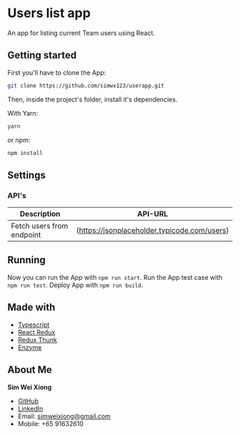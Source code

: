 # Users list app

An app for listing current Team users using React.

## Getting started

First you'll have to clone the App:

```bash
git clone https://github.com/simwx123/userapp.git
```

Then, inside the project's folder, install it's dependencies.

With Yarn:

```bash
yarn
```

or npm:

```bash
npm install
```

## Settings

### API's

| Description       | API-URL                                                                  |
| --------------- | -------------------------------------------------------------------------- |
| Fetch users from endpoint |  (https://jsonplaceholder.typicode.com/users)                    |

## Running

Now you can run the App with `npm run start`.
Run the App test case with `npm run test`.
Deploy App with `npm run build`.


## Made with
- [Typescript](https://www.npmjs.com/package/typescript)
- [React Redux](https://react-redux.js.org/)
- [Redux Thunk](https://github.com/reduxjs/redux-thunk)
- [Enzyme](https://www.npmjs.com/package/enzyme)


## About Me

**Sim Wei Xiong**

- [GitHub](https://github.com/simwx123)
- [LinkedIn](https://www.linkedin.com/in/sim-wei-xiong-281876124/)
- Email: simweixiong@gmail.com
- Mobile: +65 91632610
